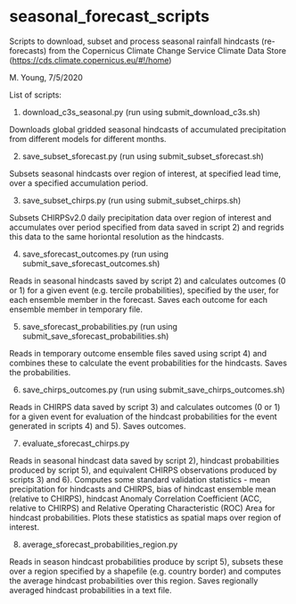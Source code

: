 # seasonal_forecast_scripts

Scripts to download, subset and process seasonal rainfall hindcasts (re-forecasts) from the Copernicus Climate Change Service Climate Data Store (https://cds.climate.copernicus.eu/#!/home)

M. Young, 7/5/2020

List of scripts:


1) download_c3s_seasonal.py (run using submit_download_c3s.sh)

Downloads global gridded seasonal hindcasts of accumulated precipitation from different models for different months.



2) save_subset_sforecast.py (run using submit_subset_sforecast.sh)

Subsets seasonal hindcasts over region of interest, at specified lead time, over a specified accumulation period.



3) save_subset_chirps.py (run using submit_subset_chirps.sh)

Subsets CHIRPSv2.0 daily precipitation data over region of interest and accumulates over period specified from data saved in script 2) and regrids this data to the same horiontal resolution as the hindcasts.



4) save_sforecast_outcomes.py (run using submit_save_sforecast_outcomes.sh)

Reads in seasonal hindcasts saved by script 2) and calculates outcomes (0 or 1) for a given event (e.g. tercile probabilities), specified by the user, for each ensemble member in the forecast. Saves each outcome for each ensemble member in temporary file.



5) save_sforecast_probabilities.py (run using submit_save_sforecast_probabilities.sh)

Reads in temporary outcome ensemble files saved using script 4) and combines these to calculate the event probabilities for the hindcasts. Saves the probabilities.



6) save_chirps_outcomes.py (run using submit_save_chirps_outcomes.sh)

Reads in CHIRPS data saved by script 3) and calculates outcomes (0 or 1) for a given event for evaluation of the hindcast probabilities for the event generated in scripts 4) and 5). Saves outcomes.



7) evaluate_sforecast_chirps.py

Reads in seasonal hindcast data saved by script 2), hindcast probabilities produced by script 5), and equivalent CHIRPS observations produced by scripts 3) and 6). Computes some standard validation statistics - mean precipitation for hindcasts and CHIRPS, bias of hindcast ensemble mean (relative to CHIRPS), hindcast Anomaly Correlation Coefficient (ACC, relative to CHIRPS) and Relative Operating Characteristic (ROC) Area for hindcast probabilities. Plots these statistics as spatial maps over region of interest.



8) average_sforecast_probabilities_region.py

Reads in season hindcast probabilities produce by script 5), subsets these over a region specified by a shapefile (e.g. country border) and computes the average hindcast probabilities over this region. Saves regionally averaged hindcast probabilities in a text file.  
